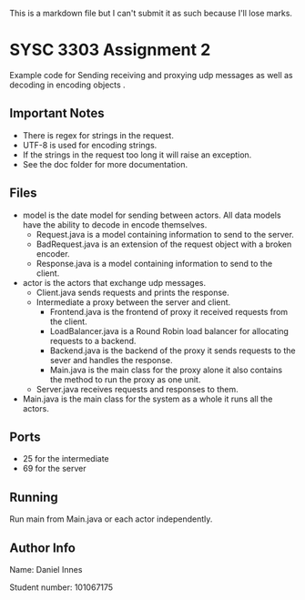 This is a markdown file but I can't submit it as such because I'll lose marks.

# SYSC 3303 Assignment 2

Example code for Sending receiving and proxying udp messages as well as decoding in encoding objects .

## Important Notes
* There is regex for strings in the request.
* UTF-8 is used for encoding strings.
* If the strings in the request too long it will raise an exception.
* See the doc folder for more documentation.

## Files
* model is the date model for sending between actors. All data models have the ability to decode in encode themselves.
  - Request.java is a model containing information to send to the server.
  - BadRequest.java is an extension of the request object with a broken encoder.
  - Response.java is a model containing information to send to the client.
* actor is the actors that exchange udp messages.
    - Client.java sends requests and prints the response.
    - Intermediate a proxy between the server and client.
        - Frontend.java is the frontend of proxy it received requests from the client.
        - LoadBalancer.java is a Round Robin load balancer for allocating requests to a backend.
        - Backend.java is the backend of the proxy it sends requests to the sever and handles the response.
        - Main.java is the main class for the proxy alone it also contains the method to run the proxy as one unit.
    - Server.java receives requests and responses to them.
* Main.java is the main class for the system as a whole it runs all the actors.
   

## Ports
* 25 for the intermediate
* 69 for the server
 
## Running
Run main from Main.java or each actor independently.

## Author Info
Name: Daniel Innes

Student number: 101067175